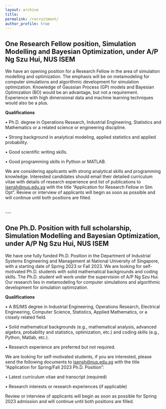 ```yaml
---
layout: archive
title: 
permalink: /recruitment/
author_profile: true
---
```



## One Research Fellow position, Simulation Modelling and Bayesian Optimization, under A/P Ng Szu Hui, NUS ISEM

We have an opening position for a Research Fellow in the area of simulation modelling and optimization.  The emphasis will be on metamodeling for computer simulations and algorithmic development for simulation optimization. Knowledge of Gaussian Process (GP) models and Bayesian Optimization (BO) would be an advantage, but not a requirement.  Experience with high dimensional data and machine learning techniques would also be a plus.

**Qualifications**

•	Ph.D. degree in Operations Research, Industrial Engineering, Statistics and Mathematics or a related science or engineering discipline.

•	Strong background in analytical modeling, applied statistics and applied probability.

•	Good scientific writing skills.

•	Good programming skills in Python or MATLAB.

We are considering applicants with strong analytical skills and programming knowledge. Interested candidates should email their detailed curriculum vitae with details of research experience and list of publications to isensh@nus.edu.sg with the title “Application for Research Fellow in Sim Opt”. Review or interview of applicants will begin as soon as possible and will continue until both positions are filled.

<br>
---
<br>

## One Ph.D. Position with full scholarship, Simulation Modelling and Bayesian Optimization, under A/P Ng Szu Hui, NUS ISEM

We have one fully funded Ph.D. Position in the Department of Industrial Systems Engineering and Management at National University of Singapore, with a starting date of Spring 2023 or Fall 2023. We are looking for self-motivated Ph.D. students with solid mathematical backgrounds and coding skills. The Ph.D. student will work under the supervision of A/P Ng Szu Hui. Our research lies in metamodeling for computer simulations and algorithmic development for simulation optimization. 

**Qualifications**

•	A BS/MS degree in Industrial Engineering, Operations Research, Electrical Engineering, Computer Science, Statistics, Applied Mathematics, or a closely related field.

•	Solid mathematical backgrounds (e.g., mathematical analysis, advanced algebra, probability and statistics, optimization, etc.) and coding skills (e.g., Python, Matlab, etc.).

•	Research experience are preferred but not required.

We are looking for self-motivated students, if you are interested, please send the following documents to isensh@nus.edu.sg  with the title “Application for Spring/Fall 2023 Ph.D. Position”:

•	Latest curriculum vitae and transcript (required)

•	Research interests or research experiences (if applicable)

Review or interview of applicants will begin as soon as possible for Spring 2023 admission and will continue until both positions are filled.

